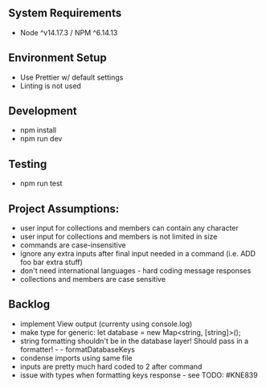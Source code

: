 ## System Requirements

- Node ^v14.17.3 / NPM ^6.14.13

## Environment Setup

- Use Prettier w/ default settings
- Linting is not used

## Development

- npm install
- npm run dev

## Testing

- npm run test

## Project Assumptions:

- user input for collections and members can contain any character
- user input for collections and members is not limited in size
- commands are case-insensitive
- ignore any extra inputs after final input needed in a command (i.e. ADD foo bar extra stuff)
- don't need international languages - hard coding message responses
- collections and members are case sensitive

## Backlog

- implement View output (currenty using console.log)
- make type for generic: let database = new Map<string, [string]>();
- string formatting shouldn't be in the database layer! Should pass in a formatter! - - formatDatabaseKeys
- condense imports using same file
- inputs are pretty much hard coded to 2 after command
- issue with types when formatting keys response - see TODO: #KNE839
